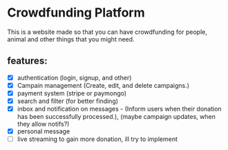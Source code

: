 # Crowdfunding Platform

This is a website made so that you can have crowdfunding for people, animal and other things that you might need.

## features:
- [X] authentication (login, signup, and other)
- [X] Campain management (Create, edit, and delete campaigns.)
- [X] payment system (stripe or paymongo)
- [X] search and filter (for better finding)
- [X] inbox and notification on messages - (Inform users when their donation has been successfully processed.), (maybe campaign updates, when they allow notifs?)
- [X] personal message
- [ ] live streaming to gain more donation, ill try to implement